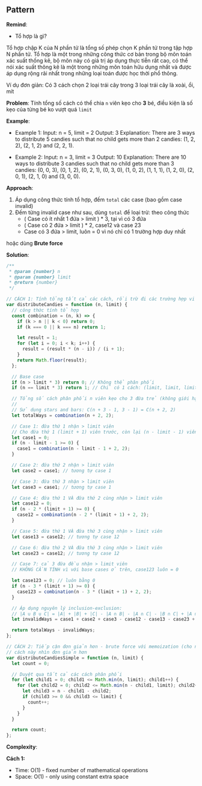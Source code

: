 ## Pattern

**Remind**:

- Tổ hợp là gì?

Tổ hợp chập K của N phần tử là tổng số phép chọn K phần tử trong tập hợp N phần tử. Tổ hợp là một trong những công thức cơ bản trong bộ môn toán xác suất thống kê, bộ môn này có giá trị áp dụng thực tiễn rất cao, có thể nói xác suất thông kê là một trong những môn toán hữu dụng nhất và được áp dụng rộng rãi nhất trong những loại toán được học thời phổ thông.

Ví dụ đơn giản: Có 3 cách chọn 2 loại trái cây trong 3 loại trái cây là xoài, ổi, mít

**Problem**:
Tính tổng số cách có thể chia `n` viên kẹo cho **3** bé, điều kiện là số kẹo của từng bé ko vượt quá `limit`

**Example**:

- Example 1:
  Input: n = 5, limit = 2
  Output: 3
  Explanation: There are 3 ways to distribute 5 candies such that no child gets more than 2 candies: (1, 2, 2), (2, 1, 2) and (2, 2, 1).

- Example 2:
  Input: n = 3, limit = 3
  Output: 10
  Explanation: There are 10 ways to distribute 3 candies such that no child gets more than 3 candies: (0, 0, 3), (0, 1, 2), (0, 2, 1), (0, 3, 0), (1, 0, 2), (1, 1, 1), (1, 2, 0), (2, 0, 1), (2, 1, 0) and (3, 0, 0).

**Approach**:

1. Áp dụng công thức tính tổ hợp, đếm `total` các case (bao gồm case invalid)
2. Đếm từng invalid case như sau, dùng `total` để loại trừ: theo công thức
   - ( Case có ít nhất 1 đứa > limit ) \* 3, tại vì có 3 đứa
   - ( Case có 2 đứa > limit ) \* 2, case12 và case 23
   - Case có 3 đứa > limit, luôn = 0 vì nó chỉ có 1 trường hợp duy nhất

hoặc dùng **Brute force**

**Solution**:

```javascript
/**
 * @param {number} n
 * @param {number} limit
 * @return {number}
 */

// CÁCH 1: Tính tổng tất cả các cách, rồi trừ đi các trường hợp vi phạm
var distributeCandies = function (n, limit) {
  // công thức tính tổ hợp
  const combination = (n, k) => {
    if (k > n || k < 0) return 0;
    if (k === 0 || k === n) return 1;

    let result = 1;
    for (let i = 0; i < k; i++) {
      result = (result * (n - i)) / (i + 1);
    }
    return Math.floor(result);
  };

  // Base case
  if (n > limit * 3) return 0; // Không thể phân phối
  if (n == limit * 3) return 1; // Chỉ có 1 cách: (limit, limit, limit)

  // Tổng số cách phân phối n viên kẹo cho 3 đứa trẻ (không giới hạn)
  //
  // Sử dụng stars and bars: C(n + 3 - 1, 3 - 1) = C(n + 2, 2)
  let totalWays = combination(n + 2, 2);

  // Case 1: đứa thứ 1 nhận > limit viên
  // Cho đứa thứ 1 (limit + 1) viên trước, còn lại (n - limit - 1) viên phân cho 3 đứa
  let case1 = 0;
  if (n - limit - 1 >= 0) {
    case1 = combination(n - limit - 1 + 2, 2);
  }

  // Case 2: đứa thứ 2 nhận > limit viên
  let case2 = case1; // tương tự case 1

  // Case 3: đứa thứ 3 nhận > limit viên
  let case3 = case1; // tương tự case 1

  // Case 4: đứa thứ 1 VÀ đứa thứ 2 cùng nhận > limit viên
  let case12 = 0;
  if (n - 2 * (limit + 1) >= 0) {
    case12 = combination(n - 2 * (limit + 1) + 2, 2);
  }

  // Case 5: đứa thứ 1 VÀ đứa thứ 3 cùng nhận > limit viên
  let case13 = case12; // tương tự case 12

  // Case 6: đứa thứ 2 VÀ đứa thứ 3 cùng nhận > limit viên
  let case23 = case12; // tương tự case 12

  // Case 7: cả 3 đứa đều nhận > limit viên
  // KHÔNG CẦN TÍNH vì với base cases ở trên, case123 luôn = 0

  let case123 = 0; // luôn bằng 0
  if (n - 3 * (limit + 1) >= 0) {
    case123 = combination(n - 3 * (limit + 1) + 2, 2);
  }

  // Áp dụng nguyên lý inclusion-exclusion:
  // |A ∪ B ∪ C| = |A| + |B| + |C| - |A ∩ B| - |A ∩ C| - |B ∩ C| + |A ∩ B ∩ C|
  let invalidWays = case1 + case2 + case3 - case12 - case13 - case23 + case123;

  return totalWays - invalidWays;
};

// CÁCH 2: Tiếp cận đơn giản hơn - brute force với memoization (cho n nhỏ)
// cách này nhìn đơn giản hơn
var distributeCandiesSimple = function (n, limit) {
  let count = 0;

  // Duyệt qua tất cả các cách phân phối
  for (let child1 = 0; child1 <= Math.min(n, limit); child1++) {
    for (let child2 = 0; child2 <= Math.min(n - child1, limit); child2++) {
      let child3 = n - child1 - child2;
      if (child3 >= 0 && child3 <= limit) {
        count++;
      }
    }
  }

  return count;
};
```

**Complexity**:

**Cách 1:**

- Time: O(1) - fixed number of mathematical operations
- Space: O(1) - only using constant extra space
